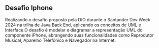 ## Desafio Iphone
Realizando o desafio proposto pela DIO durante o Santander Dev Week 2024 na trilha de Java Back End, aplicando os conceitos de UML e Interface.O desafio é modelar e diagramar a representação UML do componente iPhone, abrangendo suas funcionalidades como Reprodutor Musical, Aparelho Telefônico e Navegador na Internet.
